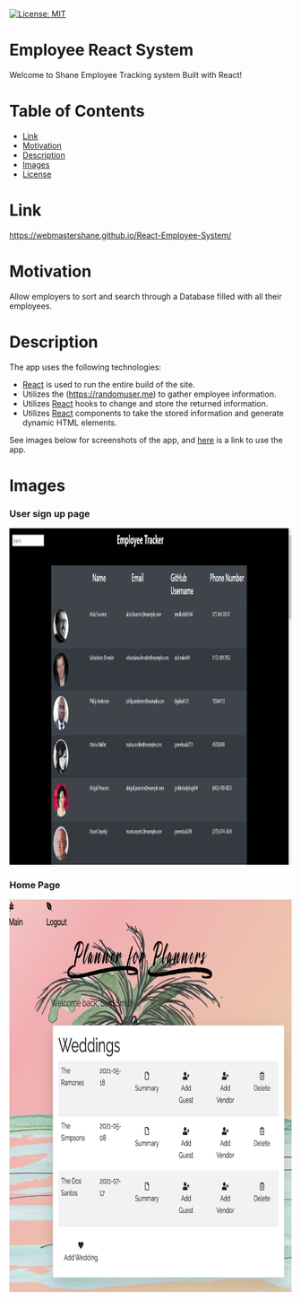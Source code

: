 [![License: MIT](https://img.shields.io/badge/License-MIT-yellow.svg)](https://opensource.org/licenses/MIT)

# Employee React System #

Welcome to Shane Employee Tracking system Built with React! 

# Table of Contents

* [Link](#Link)
* [Motivation](#Motivation)
* [Description](#Description)
* [Images](#Images)
* [License](#License)

# Link
https://webmastershane.github.io/React-Employee-System/

# Motivation

Allow employers to sort and search through a Database filled with all their employees.

# Description

The app uses the following technologies:
* [React](https://reactjs.org/) is used to run the entire build of the site.
* Utilizes the (https://randomuser.me) to gather employee information.
* Utilizes [React](https://reactjs.org/) hooks to change and store the returned information.
* Utilizes [React](https://reactjs.org/) components to take the stored information and generate dynamic HTML elements.



See images below for screenshots of the app, and [here](https://webmastershane.github.io/React-Employee-System/) is a link to use the app.

# Images
 ### User sign up page
 <img src="https://github.com/WebmasterShane/React-Employee-System/blob/master/img/screenshowbasic.jpg" width="850" height="600">
 
  ### Home Page
 <img src="https://github.com/916Serg619/Project2/blob/c4580ee5770d4ee21fab57fcbcd6776c8614803c/public/assets/Screen%20Shot%202021-01-27%20at%2010.23.14%20AM.png" width="850" height="700">
